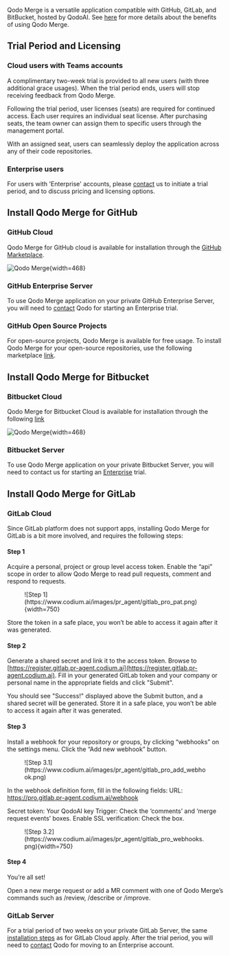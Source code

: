 Qodo Merge is a versatile application compatible with GitHub, GitLab, and BitBucket, hosted by QodoAI.
See [here](https://qodo-merge-docs.qodo.ai/overview/pr_agent_pro/) for more details about the benefits of using Qodo Merge.

## Trial Period and Licensing

### Cloud users with Teams accounts

A complimentary two-week trial is provided to all new users (with three additional grace usages). When the trial period ends, users will stop receiving feedback from Qodo Merge.

Following the trial period, user licenses (seats) are required for continued access. Each user requires an individual seat license.
After purchasing seats, the team owner can assign them to specific users through the management portal.

With an assigned seat, users can seamlessly deploy the application across any of their code repositories.

### Enterprise users

For users with 'Enterprise' accounts, please [contact](https://www.qodo.ai/contact/#pricing) us to initiate a trial period, and to discuss pricing and licensing options.


## Install Qodo Merge for GitHub

### GitHub Cloud

Qodo Merge for GitHub cloud is available for installation through the [GitHub Marketplace](https://github.com/apps/qodo-merge-pro).

![Qodo Merge](https://codium.ai/images/pr_agent/pr_agent_pro_install.png){width=468}

### GitHub Enterprise Server

To use Qodo Merge application on your private GitHub Enterprise Server, you will need to [contact](https://www.qodo.ai/contact/#pricing) Qodo for starting an Enterprise trial.

### GitHub Open Source Projects

For open-source projects, Qodo Merge is available for free usage. To install Qodo Merge for your open-source repositories, use the following marketplace [link](https://github.com/apps/qodo-merge-pro-for-open-source).

## Install Qodo Merge for Bitbucket

### Bitbucket Cloud

Qodo Merge for Bitbucket Cloud is available for installation through the following [link](https://bitbucket.org/site/addons/authorize?addon_key=d6df813252c37258)

![Qodo Merge](https://qodo.ai/images/pr_agent/pr_agent_pro_bitbucket_install.png){width=468}

### Bitbucket Server

To use Qodo Merge application on your private Bitbucket Server, you will need to contact us for starting an [Enterprise](https://www.qodo.ai/pricing/) trial.

## Install Qodo Merge for GitLab

### GitLab Cloud

Since GitLab platform does not support apps, installing Qodo Merge for GitLab is a bit more involved, and requires the following steps:

#### Step 1

Acquire a personal, project or group level access token. Enable the “api” scope in order to allow Qodo Merge to read pull requests, comment and respond to requests.

<figure markdown="1">
![Step 1](https://www.codium.ai/images/pr_agent/gitlab_pro_pat.png){width=750}
</figure>

Store the token in a safe place, you won’t be able to access it again after it was generated.

#### Step 2

Generate a shared secret and link it to the access token. Browse to [https://register.gitlab.pr-agent.codium.ai](https://register.gitlab.pr-agent.codium.ai).
Fill in your generated GitLab token and your company or personal name in the appropriate fields and click "Submit".

You should see "Success!" displayed above the Submit button, and a shared secret will be generated. Store it in a safe place, you won’t be able to access it again after it was generated.

#### Step 3

Install a webhook for your repository or groups, by clicking “webhooks” on the settings menu. Click the “Add new webhook” button.

<figure markdown="1">
![Step 3.1](https://www.codium.ai/images/pr_agent/gitlab_pro_add_webhook.png)
</figure>

In the webhook definition form, fill in the following fields:
URL: https://pro.gitlab.pr-agent.codium.ai/webhook

Secret token: Your QodoAI key
Trigger: Check the ‘comments’ and ‘merge request events’ boxes.
Enable SSL verification: Check the box.

<figure markdown="1">
![Step 3.2](https://www.codium.ai/images/pr_agent/gitlab_pro_webhooks.png){width=750}
</figure>

#### Step 4

You’re all set!

Open a new merge request or add a MR comment with one of Qodo Merge’s commands such as /review, /describe or /improve.

### GitLab Server

For a trial period of two weeks on your private GitLab Server, the same [installation steps](#gitlab-cloud) as for GitLab Cloud apply. After the trial period, you will need to [contact](https://www.qodo.ai/contact/#pricing) Qodo for moving to an Enterprise account.
